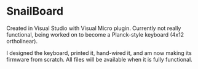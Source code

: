 # SnailBoard
Created in Visual Studio with Visual Micro plugin. Currently not really functional, being worked on to become a Planck-style keyboard (4x12 ortholinear).

I designed the keyboard, printed it, hand-wired it, and am now making its firmware from scratch. All files will be available when it is fully functional.
